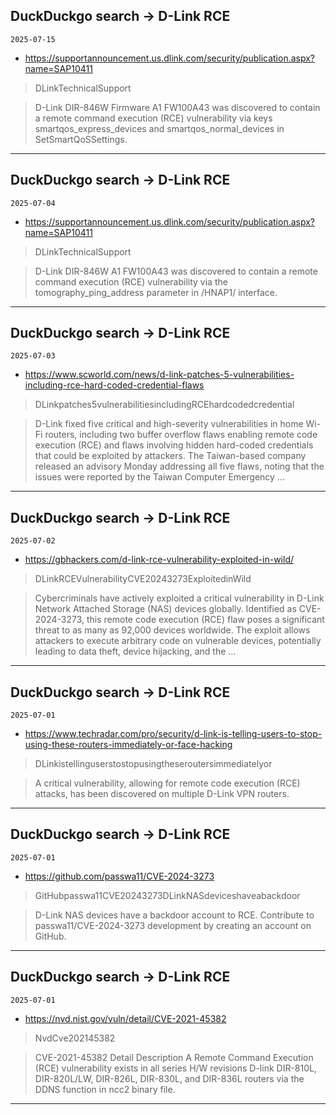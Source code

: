 ## DuckDuckgo search -> D-Link RCE
`2025-07-15`

* https://supportannouncement.us.dlink.com/security/publication.aspx?name=SAP10411

<blockquote>
 DLinkTechnicalSupport
</blockquote>
<blockquote>
D-Link DIR-846W Firmware A1 FW100A43 was discovered to contain a remote command execution (RCE) vulnerability via keys smartqos_express_devices and smartqos_normal_devices in SetSmartQoSSettings.
</blockquote>

---

## DuckDuckgo search -> D-Link RCE
`2025-07-04`

* https://supportannouncement.us.dlink.com/security/publication.aspx?name=SAP10411

<blockquote>
 DLinkTechnicalSupport
</blockquote>
<blockquote>
D-Link DIR-846W A1 FW100A43 was discovered to contain a remote command execution (RCE) vulnerability via the tomography_ping_address parameter in /HNAP1/ interface.
</blockquote>

---

## DuckDuckgo search -> D-Link RCE
`2025-07-03`

* https://www.scworld.com/news/d-link-patches-5-vulnerabilities-including-rce-hard-coded-credential-flaws

<blockquote>
 DLinkpatches5vulnerabilitiesincludingRCEhardcodedcredential
</blockquote>
<blockquote>
D-Link fixed five critical and high-severity vulnerabilities in home Wi-Fi routers, including two buffer overflow flaws enabling remote code execution (RCE) and flaws involving hidden hard-coded credentials that could be exploited by attackers. The Taiwan-based company released an advisory Monday addressing all five flaws, noting that the issues were reported by the Taiwan Computer Emergency ...
</blockquote>

---

## DuckDuckgo search -> D-Link RCE
`2025-07-02`

* https://gbhackers.com/d-link-rce-vulnerability-exploited-in-wild/

<blockquote>
 DLinkRCEVulnerabilityCVE20243273ExploitedinWild
</blockquote>
<blockquote>
Cybercriminals have actively exploited a critical vulnerability in D-Link Network Attached Storage (NAS) devices globally. Identified as CVE-2024-3273, this remote code execution (RCE) flaw poses a significant threat to as many as 92,000 devices worldwide. The exploit allows attackers to execute arbitrary code on vulnerable devices, potentially leading to data theft, device hijacking, and the ...
</blockquote>

---

## DuckDuckgo search -> D-Link RCE
`2025-07-01`

* https://www.techradar.com/pro/security/d-link-is-telling-users-to-stop-using-these-routers-immediately-or-face-hacking

<blockquote>
 DLinkistellinguserstostopusingtheseroutersimmediatelyor
</blockquote>
<blockquote>
A critical vulnerability, allowing for remote code execution (RCE) attacks, has been discovered on multiple D-Link VPN routers.
</blockquote>

---

## DuckDuckgo search -> D-Link RCE
`2025-07-01`

* https://github.com/passwa11/CVE-2024-3273

<blockquote>
 GitHubpasswa11CVE20243273DLinkNASdeviceshaveabackdoor
</blockquote>
<blockquote>
D-Link NAS devices have a backdoor account to RCE. Contribute to passwa11/CVE-2024-3273 development by creating an account on GitHub.
</blockquote>

---

## DuckDuckgo search -> D-Link RCE
`2025-07-01`

* https://nvd.nist.gov/vuln/detail/CVE-2021-45382

<blockquote>
 NvdCve202145382
</blockquote>
<blockquote>
CVE-2021-45382 Detail Description A Remote Command Execution (RCE) vulnerability exists in all series H/W revisions D-link DIR-810L, DIR-820L/LW, DIR-826L, DIR-830L, and DIR-836L routers via the DDNS function in ncc2 binary file.
</blockquote>

---

